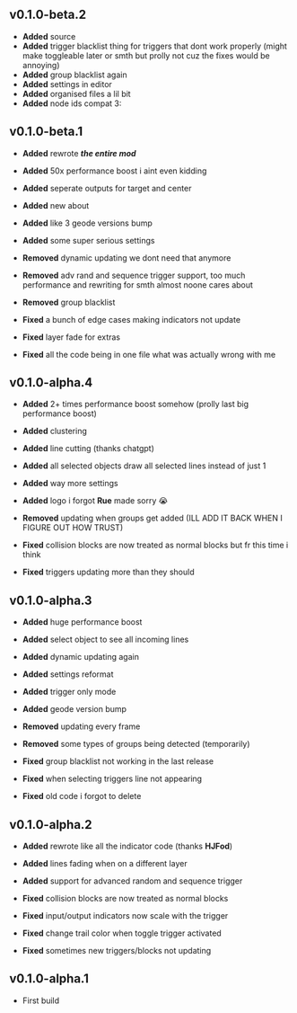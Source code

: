 ## v0.1.0-beta.2
- **Added** source
- **Added** trigger blacklist thing for triggers that dont work properly (might make toggleable later or smth but prolly not cuz the fixes would be annoying)
- **Added** group blacklist again
- **Added** settings in editor
- **Added** organised files a lil bit
- **Added** node ids compat 3:

## v0.1.0-beta.1
- **Added** rewrote ***the entire mod***
- **Added** 50x performance boost i aint even kidding
- **Added** seperate outputs for target and center
- **Added** new about
- **Added** like 3 geode versions bump
- **Added** some super serious settings

- **Removed** dynamic updating we dont need that anymore
- **Removed** adv rand and sequence trigger support, too much performance and rewriting for smth almost noone cares about
- **Removed** group blacklist

- **Fixed** a bunch of edge cases making indicators not update
- **Fixed** layer fade for extras
- **Fixed** all the code being in one file what was actually wrong with me

## v0.1.0-alpha.4
- **Added** 2+ times performance boost somehow (prolly last big performance boost)
- **Added** clustering
- **Added** line cutting (thanks chatgpt)
- **Added** all selected objects draw all selected lines instead of just 1
- **Added** way more settings
- **Added** logo i forgot **Rue** made sorry :sob:

- **Removed** updating when groups get added (ILL ADD IT BACK WHEN I FIGURE OUT HOW TRUST) 

- **Fixed** collision blocks are now treated as normal blocks but fr this time i think
- **Fixed** triggers updating more than they should

## v0.1.0-alpha.3
- **Added** huge performance boost
- **Added** select object to see all incoming lines
- **Added** dynamic updating again
- **Added** settings reformat
- **Added** trigger only mode
- **Added** geode version bump

- **Removed** updating every frame
- **Removed** some types of groups being detected (temporarily)

- **Fixed** group blacklist not working in the last release
- **Fixed** when selecting triggers line not appearing
- **Fixed** old code i forgot to delete

## v0.1.0-alpha.2
- **Added** rewrote like all the indicator code (thanks **HJFod**)
- **Added** lines fading when on a different layer
- **Added** support for advanced random and sequence trigger

- **Fixed** collision blocks are now treated as normal blocks
- **Fixed** input/output indicators now scale with the trigger
- **Fixed** change trail color when toggle trigger activated
- **Fixed** sometimes new triggers/blocks not updating

## v0.1.0-alpha.1
- First build